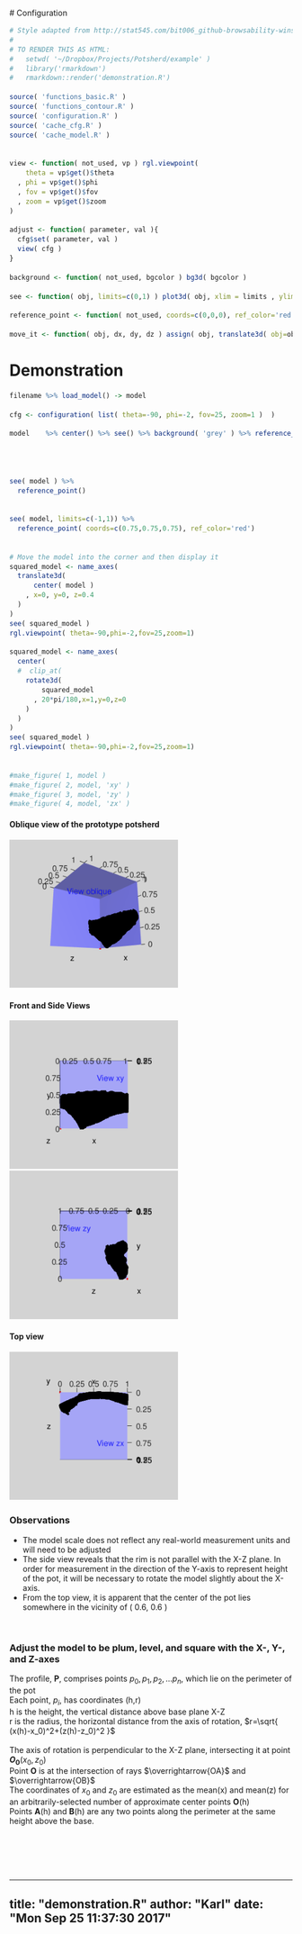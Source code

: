 <br>
# Configuration


```r
# Style adapted from http://stat545.com/bit006_github-browsability-wins.html#source-code
#
# TO RENDER THIS AS HTML:
#   setwd( '~/Dropbox/Projects/Potsherd/example' )
#   library('rmarkdown')
#   rmarkdown::render('demonstration.R')

source( 'functions_basic.R' )
source( 'functions_contour.R' )
source( 'configuration.R' )
source( 'cache_cfg.R' )
source( 'cache_model.R' )


view <- function( not_used, vp ) rgl.viewpoint(
    theta = vp$get()$theta
  , phi = vp$get()$phi
  , fov = vp$get()$fov
  , zoom = vp$get()$zoom
)

adjust <- function( parameter, val ){
  cfg$set( parameter, val )
  view( cfg )
}

background <- function( not_used, bgcolor ) bg3d( bgcolor )

see <- function( obj, limits=c(0,1) ) plot3d( obj, xlim = limits , ylim = limits , zlim = limits ) %>% view( cfg )

reference_point <- function( not_used, coords=c(0,0,0), ref_color='red' ) points3d( coords[1], coords[2], coords[3], col = ref_color )

move_it <- function( obj, dx, dy, dz ) assign( obj, translate3d( obj=obj, x=dx, y=dy, z=dz ), envir = .GlobalEnv )
```

# Demonstration


```r
filename %>% load_model() -> model

cfg <- configuration( list( theta=-90, phi=-2, fov=25, zoom=1 )  )

model    %>% center() %>% see() %>% background( 'grey' ) %>% reference_point()
 



see( model ) %>%
  reference_point()


see( model, limits=c(-1,1)) %>%
  reference_point( coords=c(0.75,0.75,0.75), ref_color='red')


# Move the model into the corner and then display it
squared_model <- name_axes(
  translate3d(
      center( model )
    , x=0, y=0, z=0.4
  )
)
see( squared_model )
rgl.viewpoint( theta=-90,phi=-2,fov=25,zoom=1)

squared_model <- name_axes(
  center(
  #  clip_at( 
    rotate3d(
        squared_model
      , 20*pi/180,x=1,y=0,z=0
    )
  )
)
see( squared_model )
rgl.viewpoint( theta=-90,phi=-2,fov=25,zoom=1)


#make_figure( 1, model )
#make_figure( 2, model, 'xy' )
#make_figure( 3, model, 'zy' )
#make_figure( 4, model, 'zx' )
```

#### Oblique view of the prototype potsherd
<img src="figure1.png" width="300" alt="Figure 1">



#### Front and Side Views
<img src="figure2.png" width="300" alt="Figure 2">
<img src="figure3.png" width="300">



#### Top view
<img src="figure4.png" width="300">



### Observations
+ The model scale does not reflect any real-world measurement units and will need to be adjusted
+ The side view reveals that the rim is not parallel with the X-Z plane. In order for measurement in the direction of the Y-axis to represent height of the pot, it will be necessary to rotate the model slightly about the X-axis.  
+ From the top view, it is apparent that the center of the pot lies somewhere in the vicinity of ( 0.6, 0.6 )
<br>



### Adjust the model to be plum, level, and square with the X-, Y-, and Z-axes 
The profile, **P**, comprises points $p_0, p_1, p_2, ... p_n$, which lie on the perimeter of the pot
<br>
Each point, $p_i$, has coordinates (h,r)
<br>
h is the height, the vertical distance above base plane X-Z
<br>
r is the radius, the horizontal distance from the axis of rotation, $r=\sqrt{ (x(h)-x_0)^2+(z(h)-z_0)^2 }$
<br>
<br>
The axis of rotation is perpendicular to the X-Z plane, intersecting it at point **$O_0$**$(x_0,z_0)$
<br>
Point **O** is at the intersection of rays $\overrightarrow{OA}$ and $\overrightarrow{OB}$
<br>
The coordinates of $x_0$ and $z_0$ are estimated as the mean(x) and mean(z) for an arbitrarily-selected number of approximate center points **O**(h)
<br>
Points **A**(h) and **B**(h) are any two points along the perimeter at the same height above the base.
<br>

<br>

<br>

<br>

<br>

---
title: "demonstration.R"
author: "Karl"
date: "Mon Sep 25 11:37:30 2017"
---
